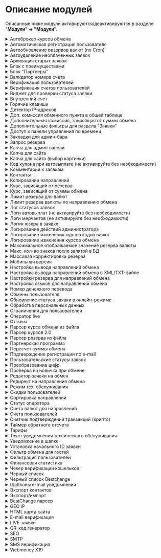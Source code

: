 # Описание модулей

Описанные ниже модули активируются/деактивируются в разделе "**Модули" → "Модули".**



<details>

<summary>Автоброкер курсов обмена</summary>

Модуль дает возможность привязать курс обмена на вашем сайте к курсу обмена другого обменника.

</details>

<details>

<summary>Автоматическая регистрация пользователя</summary>

Модуль дает возможность производить автоматическую регистрацию пользователя на сайте при совершении обмена.

Для корректной работы модуля необходимо настроить e-mail шаблон в разделе "**Сообщения" → "E-mail шаблоны" → "Форма регистрации"**.

</details>

<details>

<summary>Автообновление резервов валют (по Cron)</summary>

Модуль дает возможность производить обновление резерва валюты с помощью планировщика задач (Cron). Данная опция актуальна только для автоматического резерва.

Ссылка для планировщика задач находится в разделе "**Валюты"** в столбце "**Ссылка для Cron"**.

</details>

<details>

<summary>Автоудаление неоплаченных заявок</summary>

Модуль дает возможность установить время автоматического удаления заявок со статусами: "**новая заявка**", "**когда пользователь перешел на страницу оплаты**", "**пользователь отметил заявку как оплаченную**".

Настройки модуля находятся в разделе "**Направления обмена" → "Автоматическое удаление неоплаченных заявок"**. Также для каждого направления обмена есть индивидуальные настройки автоудаления неоплаченных заявок, которые находятся в настройках направления на вкладке "**Удаление неоплаченных заявок"**.

</details>

<details>

<summary>Архивация старых заявок</summary>

Модуль дает возможность архивировать созданные заявки старше двух месяцев. Архивированные заявки перемещаются в раздел "**Заявки" → "Архивированные заявки"**. Если архивация заявок уже работает, то деактивация модуля приведет к сбою в отображении резервов валют, партнерского баланса и размера пользовательских скидок.

</details>

<details>

<summary>Блок с преимуществами</summary>

Модуль дает возможность вывести на главной страницы преимущества вашего сайта. Можно задать иконку и описание к ней.

Настройки модуля находятся в разделе "**Преимущества"**.

</details>

<details>

<summary>Блок "Партнеры"</summary>

Модуль дает возможность вывести на главной странице блок с логотипами партнеров.

Настройки модуля находятся в разделе "**Партнеры"**.

</details>

<details>

<summary>Валидатор номера счета</summary>

Модуль дает возможность проверить валидность (корректность) bitcoin-адреса и номера банковской карты во время создания заявки.

Настройки модуля находятся в разделе "**Мерчанты" → "Валидатор номера счета"**.

</details>

<details>

<summary>Верификация пользователей</summary>

Модуль дает возможность проходить верификацию личности с возможностью загрузки изображений.

Подробнее о возможностях модуля читайте по [ссылке](https://premium.gitbook.io/rukovodstvo-polzovatelya/osnovnye-nastroiki/verifikaciya/verifikaciya-lichnosti).

</details>

<details>

<summary>Верификация счетов пользователей</summary>

Модуль дает возможность всем зарегистрированным пользователям проходить верификацию счета путем загрузки изображений/фотографий.

Например, пользователь может загрузить фотографию лицевой стороны своей банковской карты. Также есть возможность ограничить создание заявок для неверифицированных на сайте счетов. Подробнее о настройках модуля читайте по [ссылке](https://premium.gitbook.io/rukovodstvo-polzovatelya/osnovnye-nastroiki/verifikaciya/verifikaciya-scheta).

</details>

<details>

<summary>Виджет для проверки статуса заявки</summary>

Модуль дает возможность пользователю проверить статус своей заявки на сайте. Форма для проверки статуса заявки представлена в виджете для боковой колонки, а также в виде отдельной страницы.

Настройки модуля находятся в разделе "**Внешний вид" → "Виджеты" → "Проверка статуса заявки"**.

</details>

<details>

<summary>Внутренний счет</summary>

Модуль дает возможность пользователю совершать обмены на сайте с участием его внутреннего счета, который доступен в его личном кабинете.

Подробнее о возможностях модуля читайте по [ссылке](https://premium.gitbook.io/main/osnovnye-nastroiki/nastroiki/vnutrennie-scheta/obmen-s-uchastiem-vnutrennego-scheta-polzovatelya).

</details>

<details>

<summary>Горячие клавиши</summary>

Модуль дает возможность управлять статусом заявки с помощью нажатия сочетаний клавиш на клавиатуре.

Настройки модуля находятся в разделе "**Горячие клавиши".**

</details>

<details>

<summary>Детектор IP-адресов</summary>

Модуль позволяет определить страну пользователя по его IP-адресу. Модуль является дополнение к модулю GEO IP.

</details>

<details>

<summary>Доп. комиссия обменного пункта в общей таблице</summary>

Модуль дает возможность вынести параметры "**Дополнительная комиссия с отправителя**" и "**Дополнительная комиссия с получателя**" в общую таблицу с направлениями обмена в панели управления сайтом для быстрого доступа к ним.

</details>

<details>

<summary>Дополнительная комиссия, зависящая от суммы обмена</summary>







Модуль дает возможность задать комиссию обменного пункта в зависимости от суммы обмена.

Настройки модуля в настройках любого направления обмена на вкладке "**Комиссии обменного пункта**" параметр "**Дополнительная комиссия зависящая от суммы обмена**".

</details>

<details>

<summary>Дополнительные фильтры для раздела "Заявки"</summary>

Модуль дает возможность вывести дополнительные кнопки для фильтрации заявок по определенным параметрам.

Фильтры находятся в разделе "**Заявки"** под каждой заявкой.

</details>

<details>

<summary>Доступ к панели управления по времени</summary>

Модуль дает возможность ограничить доступ к панели управления по интервалу времени (рабочее время).

Настройки модуля находятся в разделе "**Пользователи" → "Доступ в панель управления по времени"**.

</details>

<details>

<summary>Закладки для админ-бара</summary>

Модуль дает возможность сохранять разделы сайта в закладки для быстрого доступа к ним. В верхней части экрана можно наблюдать иконку красного цвета в виде сердца и надпись "**Добавить в закладки"**. Перейдите в раздел, который хотите добавить в закладки, и нажмите на надпись "**Добавить в закладки"**. Наведите на иконку сердца и откроется список закладок для быстрого доступа к разделам.

Настройки модуля находятся в разделе "**Модули" → "Сортировка закладок"**.

</details>

<details>

<summary>Запрос резерва</summary>

Модуль дает возможность пользователю оставить заявку с запросом резерва в направлении обмена.

![](<../../../.gitbook/assets/image (1947).png>)

![](<../../../.gitbook/assets/image (1949).png>)

Запросы от клиентов будут отображаться в разделе "**Запросы резерва**".

![](<../../../.gitbook/assets/image (1950).png>)

При появлении необходимого резерва в направлении обмена, пользователь получит уведомление на почту (если активирован и настроен соответствующий шаблон).&#x20;

![](<../../../.gitbook/assets/image (1951).png>)

</details>

<details>

<summary>Капча для админ панели</summary>

Капчa с математическими действиями: умножение, сложение, вычитание.

Настройки модуля находятся в разделе "**Настройки обменника" → "Основные настройки"**.

</details>

<details>

<summary>Капча для сайта</summary>

Капчa с математическими действиями: умножение, сложение, вычитание.

Настройки модуля находятся в разделе "**Модули" → "Капча"**.

Настройки модуля находятся в разделе "**Настройки обменника" → "Основные настройки"**.

</details>

<details>

<summary>Капча для сайта (выбор картинки)</summary>

Модуль дает возможность создать собственные варианты капчи по принципу выбора верной картинки из представленных.

Настройки модуля находятся в разделе "**Выбор картинки капчи"**.

</details>

<details>

<summary>Код купона при автовыплате (не активируйте без необходимости) </summary>

Модуль дает возможность выводить код купона в панели управления сайтом в разделе "**Заявки"** в карточке заявки, а также пользователю в личном кабинете в разделе "**Ваши операции"** и с помощью шорткода в самой заявке. Активировать данный модуль нежелательно, т.к. если злоумышленник получит доступ к личному кабинету пользователя, то сможет воспользоваться непогашенным купоном.

</details>

<details>

<summary>Комментарии к заявкам</summary>

Модуль дает возможность оставить комментарий к заявке. Предусмотрено два типа комментариев: для администратора и для пользователя. Комментарий для пользователя можно вывести в заявке пользователя.

</details>

<details>

<summary>Контакты</summary>

Модуль дает возможность вывести на сайте форму обратной связи.

</details>

<details>

<summary>Копирование направлений</summary>

В разделе "**Направления обмена**" выводится кнопка для копирования направления обмена.

</details>

<details>

<summary>Курс, зависящий от резерва</summary>

Модуль дает возможность задать курс обмена в направлении, который будет изменяться в зависимости от резерва валюты.

Настройки данной опции находятся в настройках каждого направления обмена на вкладке "**Курс**".

</details>

<details>

<summary>Курс, зависящий от суммы обмена</summary>

Модуль дает возможность задать курс обмена в направлении, который будет изменяться в зависимости от суммы обмена.

Настройки данной опции находятся в настройках каждого направления обмена на вкладке "**Курс**".

</details>

<details>

<summary>Лимит резерва для валют</summary>

Модуль дает возможность установить суточные и месячный лимит на прием и выплату средств в настройках каждой валюты.

</details>

<details>

<summary>Лимит резерва валюты по направлению обмена</summary>

Модуль дает возможность ограничить резерв валюты для конкретного направления обмена. Ограничение задается в настройках каждого направления обмена на вкладке "**Резерв"**.

</details>

<details>

<summary>Лог статусов заявок</summary>

Модуль дает возможность фиксировать изменения статуса заявки.

Настройки модуля находятся в разделе "**Заявки" → "Лог статусов заявок"**.

</details>

<details>

<summary>Логи автовыплат (не активируйте без необходимости)</summary>

Модуль дает возможность фиксировать возникающие ошибки при совершении автоматической выплаты. Модуль необходимо использовать только в диагностических целях, поэтому активировать данный модуль без необходимости не рекомендуется.

Настройки модуля находятся в разделе **"Мерчанты" → "Лог автовыплат**."

</details>

<details>

<summary>Логи мерчантов (не активируйте без необходимости)</summary>

Модуль дает возможность фиксировать ответы платежных систем при совершении оплаты через мерчант. Модуль необходимо использовать только в диагностических целях, поэтому активировать данный модуль без необходимости не рекомендуется.

Настройки модуля находятся в разделе "**Мерчанты" → "Лог мерчантов"**.

</details>

<details>

<summary>Логин юзера в заявке</summary>

Модуль выводит логин пользователя в карточке заявки.

</details>

<details>

<summary>Логирование действий администратора</summary>

Фиксация всех действий пользователей в панели управления сайтом.

</details>

<details>

<summary>Логирование изменения курсов кодов валют</summary>

Модуль записывает изменения курсов, которые заданы в разделе "**Коды валют"**.

</details>

<details>

<summary>Логирование изменения курсов обмена</summary>

Модуль записывает изменения курсов направления обмена.

</details>

<details>

<summary>Максимальное отображаемое значение резерва валюты</summary>

Модуль дает возможность ограничить текущее значение резерва в настройках валюты.

</details>

<details>

<summary>Макс. кол-во знаков после запятой в БД</summary>

Модуль дает возможность ограничить максимальное количество знаков после запятой, которое будет хранится в базе данных для курсов обмена, резервов и т.п.

Настройки модуля находятся в разделе "**Настройки обменника" → "Настройки обмена" → "Макс. кол-во знаков после запятой в подсчетах на сайте / Макс. кол-во знаков после запятой в подсчетах для резерва валют / Макс. кол-во знаков после запятой в подсчетах для курсов обмена валют"**.

</details>

<details>

<summary>Массовая корректировка резерва</summary>

Модуль дает возможность производить массовую корректировку резервов для валют (для тех валют, где резерв вычисляется по заявкам).

Настройки модуля находятся в разделе "**Корректировка резерва" → "Корректировка резерва (групповая)"**.

</details>

<details>

<summary>Мобильная версия</summary>

Модуль включает мобильную версию сайта.

Настройки модуля находятся в разделах "**Настройки темы" → "Мобильная версия и Главная страница (мобильная версия)"**, **"Настройки обменника" → "Настройки мобильной версии**".

</details>

<details>

<summary>Настройка вывода направлений обмена</summary>

Добавляет нижеуказанные опции в раздел "**Настройки обменника**" ➔ "**Основные настройки**"

![](<../../../.gitbook/assets/image (2050).png>)

</details>

<details>

<summary>Настройка вывода направлений обмена в XML/TXT-файле</summary>

Модуль дает возможность произвести настройки XML/TXT файла с курсами для мониторингов обменных пунктов.

Настройки модуля находятся в разделе "**Настройки обменника" → "Настройки TXT и XML экспорта**".

</details>

<details>

<summary>Настройки резерва для направлений обмена</summary>

Модуль дает возможность установить значение резерва разными способами для конкретного направления обмена. Ограничения задаются в настройках каждого направления обмена на вкладке "**Резерв"**.

</details>

<details>

<summary>Настройка языков для направлений обмена</summary>

Модуль дает возможность ограничить доступ к направлению обмена в зависимости от языка сайта, который выбран у пользователя.

Настройки данной опции находятся в настройках каждого направления обмена на вкладке "**Ограничения и проверки"** параметр "**Язык"**.

</details>

<details>

<summary>Номер денежного перевода</summary>

Модуль дает возможность запросить у пользователя ввод номера денежного перевода при создании заявки. Введенный номер отобразится в карточке заявки.

Настройки модуля находятся в разделе "**Модули" → "Номер денежного перевода"**.

</details>

<details>

<summary>Обмены пользователя</summary>

Модуль отображает обмены пользователя в его личном кабинете.

</details>

<details>

<summary>Обновление статуса заявки в онлайн-режиме</summary>

Модуль дает возможность обновлять статусы заявки без перезагрузки страницы в разделе "**Заявки"**.

</details>

<details>

<summary>Обработка персональных данных</summary>

Модуль выводит чекбокс (галочку) с принятием соглашения об обработке персональных данных в форме контактов и отзывов.

</details>

<details>

<summary>Ограничения для пользователей</summary>

Модуль дает возможность ограничить количество заявок, которое может создать пользователь с одного IP-адреса.

Настройки модуля находятся в разделе "**Модули" → "Ограничения для пользователей**". Также настройки данной опции находятся в настройках каждого направления обмена на вкладке "**Ограничения и проверки"**.

</details>

<details>

<summary>Оператор live</summary>

Модуль дает возможность "подсветить" заявку другим операторам, если она уже находится в работе у оператора.

</details>

<details>

<summary>Отзывы</summary>

Модуль дает возможность пользователям публиковать отзывы о сайте.

Настройки модуля находятся в разделе "**Отзывы"**.

</details>

<details>

<summary>Парсер курса обмена из файла</summary>

Модуль дает привязывать курс обмена направления к значению, которое находится в специальном файле.

Подробнее о возможностях модуля читайте по [ссылке](https://premium.gitbook.io/rukovodstvo-polzovatelya/osnovnye-nastroiki/kursy-valyut/kursy-valyut-iz-faila).

</details>

<details>

<summary>Парсер курсов 2.0</summary>

Модуль дает возможность "привязывать" курс обмена на сайте к определенным источникам курсов: ЦБ, биржи криптовалют и т.п.

Настройки модуля находятся в разделе "**Парсеры 2.0"**.

</details>

<details>

<summary>Парсер резерва из файла</summary>

Модуль дает возможность привязывать резерв валюты к значению, которое находится в специальном файле.

Подробнее о возможностях модуля читайте по [ссылке](https://premium.gitbook.io/rukovodstvo-polzovatelya/osnovnye-nastroiki/rezervy/rezerv-iz-faila).

</details>

<details>

<summary>Партнерская программа</summary>

Модуль дает возможность организовать партнерскую программу на сайте.

Подробнее о возможностях модуля читайте по [ссылке](https://premium.gitbook.io/rukovodstvo-polzovatelya/osnovnye-nastroiki/partnerskaya-programma).

</details>

<details>

<summary>Пересчет суммы обмена</summary>

Модуль дает возможность выполнять пересчет суммы обмена заявки в автоматическом режиме через заданное время в зависимости от ее статуса.

Настройки данной опции находятся в настройках каждого направления обмена на вкладке "**Пересчет суммы обмена**".

</details>

<details>

<summary>Подтверждение регистрации по e-mail</summary>

Модуль дает возможность отправлять ссылку для подтверждения e-mail пользователя при регистрации на сайте.

</details>

<details>

<summary>Пользовательские статусы заявок</summary>

Модуль дает возможность создавать собственные статусы заявок. Созданные статусы заявок можно устанавливать для заявки только вручную.

Настройки модуля находятся в разделе "**Статусы заявок"** и "**Направление обмена" → "Шаблоны направлений обмена валют"**.

</details>

<details>

<summary>Преобразование цифр</summary>

Модуль дает возможность задать максимальное количество знаков после запятой на сайте и отображать значение резерва на сайте в формате 100 000.

</details>

<details>

<summary>Проверка на новичка при обмене</summary>

Модуль дает возможность определять пользователя, который впервые совершает обмен в обменном пункте. Например, для таких пользователей можно установить заморозку автоматической выплаты.

Настройки модуля находятся в разделе "**Настройки обменника" → "Настройки обмена" → "Проверка на "новичка".**

</details>

<details>

<summary>Редактор заявки на обмен</summary>

Модуль дает возможность редактировать параметры созданной заявки.

Кнопку для редактирования заявки можно найти в разделе "**Заявки"** под каждой заявкой.

</details>

<details>

<summary>Редирект на направления обмена</summary>

Модуль дает возможность перенаправлять (передача параметров cur\_from и cur\_to) пользователя на выбранное направление обмена при переходе из мониторинга на обменный пункт.

</details>

<details>

<summary>Режим тех. обслуживания</summary>

Модуль даёт возможность отключать сайт для проведения технических работ.

Настройки модуля находятся в разделе "**Режим тех. обслуживания"**.

</details>

<details>

<summary>Скидки пользователей</summary>

Модуль дает возможность установить фиксированную скидку для отдельно взятого пользователя обменника. Скидка предоставляется на курс обмена.

После активации модуля в профиле пользователя будет отображаться поле "**Персональная скидка**", в котором вы сможете указать % скидки. Данная скидка имеет больший приоритет в сравнении с накопительной скидкой.

</details>

<details>

<summary>Сортировка направлений</summary>

Модуль дает возможность производить сортировку направлений обмена по колонке "**Отдаю**" и "**Получаю**".

</details>

<details>

<summary>Статус оператора</summary>

Модуль дает возможность задавать настройки виджету "**Оператор online/offline**", который выводится на сайте.

Настройки модуля находятся в разделе "**Статус работы**".

</details>

<details>

<summary>Счета валют для направлений</summary>

Модуль упрощает работу в случае использования большого количества реквизитов обменного пункта при ручном обмене.

Подробнее о возможностях модуля читайте по [ссылке](https://premium.gitbook.io/main/osnovnye-nastroiki/merchanty-i-avtovyplaty/merchanty/ispolzovanie-svoikh-kart-koshelkov-schetov).

</details>

<details>

<summary>Счета пользователей</summary>

Модуль дает возможность просматривать счета пользователей, которые они добавляют в личном кабинете.

Настройки модуля находятся в разделе "**Счета пользователей"**.

</details>

<details>

<summary>Счетчик подтверждений транзакций (крипто)</summary>

Модуль дает возможность фиксировать получаемые подтверждения транзакций при оплате через соответствующие мерчанты (Blockchain.info, Block.io и так далее). Также для оплаченной заявки можно вывести количество полученных подтверждений.

Настройки модуля находятся в разделе "**Заявки" → "Лог подтверждений"**.

</details>

<details>

<summary>Таймер обратного отсчета</summary>

Модуль позволяет вывести таймер обратного счета на сайте для пользователя, показывающий когда неоплаченная заявка будет удалена.

</details>

<details>

<summary>Тарифы</summary>

Модуль дает возможность отобразить на сайте все направления обмена и их курсы в виде таблицы.

</details>

<details>

<summary>Текст уведомления технического обслуживания</summary>

Модуль дает возможность задать текст уведомления, которое возникает, когда деактивирован плагин Premium Exchanger.

Настройки модуля находятся в разделе "**Модули" → "Текст технического обслуживания"**.

</details>

<details>

<summary>Уведомление в шапке</summary>

Модуль дает возможность выводить предупреждающее уведомление на красном фоне в шапке сайта по расписанию и в зависимости от статуса оператора.

Настройки модуля находятся в разделе "**Уведомления"**.

</details>

<details>

<summary>Установка начального ID заявки</summary>

Модуль дает возможность задать начальный номер заявки на сайте. Номера можно задавать только в большую сторону.

Настройки модуля находятся в разделе "**Модули" → "Текущий ID заявки"**.

</details>

<details>

<summary>Фильтр обмена для гостей</summary>

Модуль активирует возможность задавать различные ограничения на сайте для пользователей.

Настройки модуля находятся в разделе "**Настройки обменника" → "Фильтры обмена"**.

</details>

<details>

<summary>Фильтрация пользователей</summary>

Модуль дает возможность фильтровать зарегистрированных на сайте пользователей по параметрам: верифицирован, не верифицирован, размер скидки.

Настройки модуля находятся в разделе "**Пользователи" → "Фильтры пользователей"**.

</details>

<details>

<summary>Финансовая статистика</summary>

Модуль дает возможность подсчитывать прибыль обменного пункта.

Настройки модуля находятся в разделе "**Финансовая статистика"**.

</details>

<details>

<summary>Чекер верификации кошельков</summary>

Модуль позволяет проверить статус верификации кошелька в платежной системе.

Настройки модуля находятся в разделе "**Модули" → "Чекер верификации кошельков**" и в настройках направления на вкладке "**Ограничения и проверки**", параметры "**Проверка кошелька на верификацию в ПС**", "**Требовать наличие верифицированного кошелька в ПС**", а также в настройках валюты.

</details>

<details>

<summary>Черный список</summary>

Модуль дает возможность добавить персональные данные клиента в черный список, чтобы запретить на сайте создавать заявки с этими данными.

Настройки модуля находятся в разделе "**Черный список"**.

</details>

<details>

<summary>Черный список Bestchange</summary>

Модуль дает возможность проверить реквизиты и персональные данные клиента в черном списке Bestchange и запретить совершать обмен, если данные окажутся в черном списке мониторинга.

Настройки модуля находятся в разделе "**Модули" ->** "**Черный список Bestchange"** (модуль должен быть активирован в разделе "Модули"). Ваш сайт должен быть добавлен в листинг Bestchange.ru, чтобы использовать проверку.

Для работы модуля выпустите API-ключ в ЛК Bestchange

![](<../../../.gitbook/assets/image (169).png>) \


И укажите его в поле "**Ключ**" в настройках модуля

![](<../../../.gitbook/assets/image (168).png>)



</details>

<details>

<summary>Шаблоны e-mail уведомлений</summary>

Модуль дает возможность задать одинаковые имя отправителя и e-mail отправителя для всех e-mail шаблонов одновременно.

Настройки модуля находятся в разделе "**Сообщения" → "E-mail шаблоны"**.

</details>

<details>

<summary>Экспорт контактов</summary>

Модуль дает возможность выгрузить контакты пользователей, которые совершали обмены на сайте, в xls-файл.

Настройки модуля находятся в разделе "**Экспорт контактов"**.

</details>

<details>

<summary>Экспорт/импорт</summary>

Модуль дает возможность экспортировать и импортировать валюты и направления обмена в Excel файл (формат CSV). Также модуль дает возможность экспортировать созданные на сайте заявки в Excel файл (формат CSV).

Настройки модуля находятся в разделах "**Модули" → "Экспорт обменов", "Экспорт/Импорт направлений обмена", "Экспорт/Импорт валют"**.

</details>

<details>

<summary>BestChange парсер</summary>

Подробнее о возможностях модуля читайте по [ссылке](https://premium.gitbook.io/main/osnovnye-nastroiki/kursy-valyut/bestchange-parser).

</details>

<details>

<summary>GEO IP</summary>

Модуль дает возможность сформировать список разрешенных и запрещенных стран, ограничивать доступ к направлению обмена в зависимости от страны пользователя. Также можно полностью ограничить доступ к сайту в зависимости от страны пользователя, вести черный и белый списки IP-адресов.

Настройки модуля находятся в разделе "**GEO IP"**.

</details>

<details>

<summary>HTML карта сайта</summary>

Модуль дает возможность создать HTML карту сайта.

Настройки модуля находятся в разделе "**Настройки обменника" → "Настройки HTML карты"**.

</details>

<details>

<summary>E-mail верификация</summary>

Модуль дает возможность просить ввести одноразовый код, которые отправляется на e-mail пользователю во время создания заявки.

Настройки модуля находятся в разделе "**Модули" → "Настройки верификации через e-mail"**.

</details>

<details>

<summary>LIVE заявки</summary>

Модуль дает возможность отображать информацию о поступающих заявках и уведомлять о заявках с помощью звукового сигнала без перезагрузки страницы.

Настройки модуля находятся в разделе "**Заявки" → "LIVE заявки"**.

</details>

<details>

<summary>QR-код генератор</summary>

Модуль дает возможность вывести QR-код на странице при оплате через мерчанта криптовалют.

</details>

<details>

<summary>SEO</summary>

Модуль дает возможность выполнить SEO-настройки сайта.

Настройки модуля находятся в разделе "**SEO"**.

</details>

<details>

<summary>SMTP</summary>

Модуль дает возможность отправлять письма с сайта через SMTP.

Подробнее о возможностях модуля читайте по [ссылке](https://premium.gitbook.io/rukovodstvo-polzovatelya/osnovnye-nastroiki/uvedomleniya/opovesheniya-po-e-mail#nastroika-smtp).

</details>

<details>

<summary>SMS верификация</summary>

Модуль дает возможность просить ввести одноразовый код, который отправляется на мобильный телефон пользователю во время создания заявки.

Настройки модуля находятся в разделе "**Модули" → "Настройки верификации по SMS коду"**.

</details>

<details>

<summary>Webmoney X19</summary>

Модуль дает возможность осуществлять проверку реквизитов пользователя через интерфейс Х19 для обменов с участием платежной системы Webmoney.

Настройки модуля находятся в разделе "**Модули" → "Х19"**.

</details>
